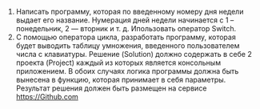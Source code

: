 1. Написать программу, которая по введенному номеру дня недели выдает его название. Нумерация дней недели начинается с 1 – понедельник, 2 — вторник и т. д. Ипользовать оператор Switch.
2. С помощью оператора цикла, разработать программу, которая будет выводить таблицу умножения, введенного пользователем числа с клавиатуры.
Решение (Solution) должно содержать в себе 2 проекта (Project) каждый из которых является консольным приложением. В обоих случаях логика программы должна быть вынесена в функцию, которая принимает в себя параметры. Результат решения должен быть размещен на сервисе https://Github.com
